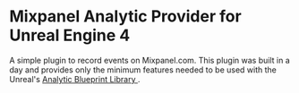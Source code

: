 Mixpanel Analytic Provider for Unreal Engine 4
==========================================

A simple plugin to record events on Mixpanel.com. This plugin was built in a day and provides only the minimum features needed to be used with the Unreal's [Analytic Blueprint Library ](https://docs.unrealengine.com/latest/INT/Gameplay/Analytics/Blueprints/index.html).
